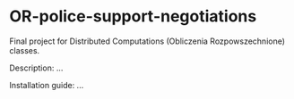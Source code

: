 # OR-police-support-negotiations

Final project for Distributed Computations (Obliczenia Rozpowszechnione) classes.

Description:
...

Installation guide:
...
